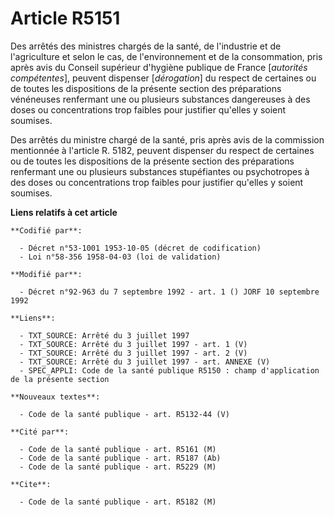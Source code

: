 # Article R5151

Des arrêtés des ministres chargés de la santé, de l'industrie et de l'agriculture et selon le cas, de l'environnement et de
la consommation, pris après avis du Conseil supérieur d'hygiène publique de France [*autorités compétentes*], peuvent
dispenser [*dérogation*] du respect de certaines ou de toutes les dispositions de la présente section des préparations
vénéneuses renfermant une ou plusieurs substances dangereuses à des doses ou concentrations trop faibles pour justifier
qu'elles y soient soumises.

Des arrêtés du ministre chargé de la santé, pris après avis de la commission mentionnée à l'article R. 5182, peuvent
dispenser du respect de certaines ou de toutes les dispositions de la présente section des préparations renfermant une ou
plusieurs substances stupéfiantes ou psychotropes à des doses ou concentrations trop faibles pour justifier qu'elles y soient
soumises.

**Liens relatifs à cet article**

	**Codifié par**:

	  - Décret n°53-1001 1953-10-05 (décret de codification)
	  - Loi n°58-356 1958-04-03 (loi de validation)

	**Modifié par**:

	  - Décret n°92-963 du 7 septembre 1992 - art. 1 () JORF 10 septembre 1992

	**Liens**:

	  - TXT_SOURCE: Arrêté du 3 juillet 1997
	  - TXT_SOURCE: Arrêté du 3 juillet 1997 - art. 1 (V)
	  - TXT_SOURCE: Arrêté du 3 juillet 1997 - art. 2 (V)
	  - TXT_SOURCE: Arrêté du 3 juillet 1997 - art. ANNEXE (V)
	  - SPEC_APPLI: Code de la santé publique R5150 : champ d'application de la présente section

	**Nouveaux textes**:

	  - Code de la santé publique - art. R5132-44 (V)

	**Cité par**:

	  - Code de la santé publique - art. R5161 (M)
	  - Code de la santé publique - art. R5187 (Ab)
	  - Code de la santé publique - art. R5229 (M)

	**Cite**:

	  - Code de la santé publique - art. R5182 (M)

